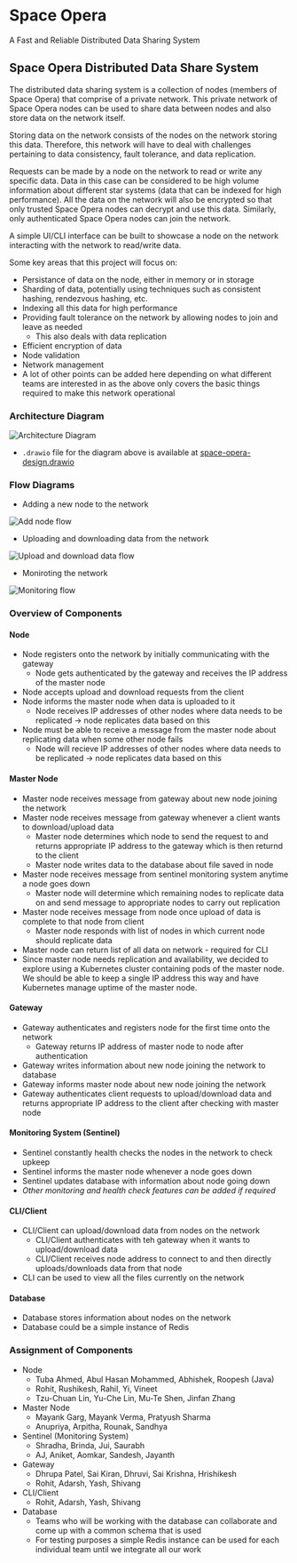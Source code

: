 # Space Opera

A Fast and Reliable Distributed Data Sharing System

## Space Opera Distributed Data Share System

The distributed data sharing system is a collection of nodes (members of Space Opera) that comprise of a private network. This private network of Space Opera nodes can be used to share data between nodes and also store data on the network itself.

Storing data on the network consists of the nodes on the network storing this data. Therefore, this network will have to deal with challenges pertaining to data consistency, fault tolerance, and data replication.

Requests can be made by a node on the network to read or write any specific data. Data in this case can be considered to be high volume information about different star systems (data that can be indexed for high performance). All the data on the network will also be encrypted so that only trusted Space Opera nodes can decrypt and use this data. Similarly, only authenticated Space Opera nodes can join the network.

A simple UI/CLI interface can be built to showcase a node on the network interacting with the network to read/write data.

Some key areas that this project will focus on:

- Persistance of data on the node, either in memory or in storage
- Sharding of data, potentially using techniques such as consistent hashing, rendezvous hashing, etc.
- Indexing all this data for high performance
- Providing fault tolerance on the network by allowing nodes to join and leave as needed
  - This also deals with data replication
- Efficient encryption of data
- Node validation
- Network management
- A lot of other points can be added here depending on what different teams are interested in as the above only covers the basic things required to make this network operational

### Architecture Diagram

![Architecture Diagram](./diagrams/space-opera-architecture.png)

- `.drawio` file for the diagram above is available at [space-opera-design.drawio](./diagrams/space-opera-design.drawio)

### Flow Diagrams

- Adding a new node to the network

![Add node flow](./diagrams/space-opera-add-node-flow.png)

- Uploading and downloading data from the network

![Upload and download data flow](./diagrams/space-opera-upload-download-data-flow.png)

- Moniroting the network

![Monitoring flow](./diagrams/space-opera-monitoring-flow.png)


### Overview of Components

#### Node
- Node registers onto the network by initially communicating with the gateway
  - Node gets authenticated by the gateway and receives the IP address of the master node
- Node accepts upload and download requests from the client
- Node informs the master node when data is uploaded to it
  - Node receives IP addresses of other nodes where data needs to be replicated -> node replicates data based on this
- Node must be able to receive a message from the master node about replicating data when some other node fails
  - Node will recieve IP addresses of other nodes where data needs to be replicated -> node replicates data based on this

#### Master Node
- Master node receives message from gateway about new node joining the network
- Master node receives message from gateway whenever a client wants to download/upload data
  - Master node determines which node to send the request to and returns appropriate IP address to the gateway which is then returnd to the client
  - Master node writes data to the database about file saved in node
- Master node receives message from sentinel monitoring system anytime a node goes down
  - Master node will determine which remaining nodes to replicate data on and send message to appropriate nodes to carry out replication
- Master node receives message from node once upload of data is complete to that node from client
  - Master node responds with list of nodes in which current node should replicate data
- Master node can return list of all data on network - required for CLI
- Since master node needs replication and availability, we decided to explore using a Kubernetes cluster containing pods of the master node. We should be able to keep a single IP address this way and have Kubernetes manage uptime of the master node.

#### Gateway
- Gateway authenticates and registers node for the first time onto the network
  - Gateway returns IP address of master node to node after authentication
- Gateway writes information about new node joining the network to database
- Gateway informs master node about new node joining the network
- Gateway authenticates client requests to upload/download data and returns appropriate IP address to the client after checking with master node

#### Monitoring System (Sentinel)
- Sentinel constantly health checks the nodes in the network to check upkeep
- Sentinel informs the master node whenever a node goes down
- Sentinel updates database with information about node going down
- *Other monitoring and health check features can be added if required*

#### CLI/Client
- CLI/Client can upload/download data from nodes on the network
  - CLI/Client authenticates with teh gateway when it wants to upload/download data
  - CLI/Client receives node address to connect to and then directly uploads/downloads data from that node
- CLI can be used to view all the files currently on the network

#### Database
- Database stores information about nodes on the network
- Database could be a simple instance of Redis

### Assignment of Components

- Node
  - Tuba Ahmed, Abul Hasan Mohammed, Abhishek, Roopesh (Java)
  - Rohit, Rushikesh, Rahil, Yi, Vineet
  - Tzu-Chuan Lin, Yu-Che Lin, Mu-Te Shen, Jinfan Zhang
- Master Node
  - Mayank Garg, Mayank Verma, Pratyush Sharma
  - Anupriya, Arpitha, Rounak, Sandhya
- Sentinel (Monitoring System)
  - Shradha, Brinda, Jui, Saurabh
  - AJ, Aniket, Aomkar, Sandesh, Jayanth
- Gateway
  - Dhrupa Patel, Sai Kiran, Dhruvi, Sai Krishna, Hrishikesh
  - Rohit, Adarsh, Yash, Shivang
- CLI/Client
  - Rohit, Adarsh, Yash, Shivang
- Database
  - Teams who will be working with the database can collaborate and come up with a common schema that is used
  - For testing purposes a simple Redis instance can be used for each individual team until we integrate all our work